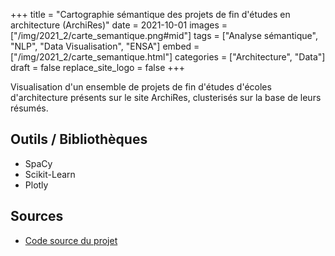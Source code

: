 +++
title = "Cartographie sémantique des projets de fin d'études en architecture (ArchiRes)"
date = 2021-10-01
images = ["/img/2021_2/carte_semantique.png#mid"]
tags = ["Analyse sémantique", "NLP", "Data Visualisation", "ENSA"]
embed = ["/img/2021_2/carte_semantique.html"]
categories = ["Architecture", "Data"]
draft = false
replace_site_logo = false
+++

Visualisation d'un ensemble de projets de fin d'études d'écoles d'architecture présents sur le site ArchiRes, clusterisés sur la base de leurs résumés.

## Outils / Bibliothèques

* SpaCy
* Scikit-Learn
* Plotly

## Sources

* [Code source du projet](https://github.com/VincDub/Analyse-Sujets-PFE)
